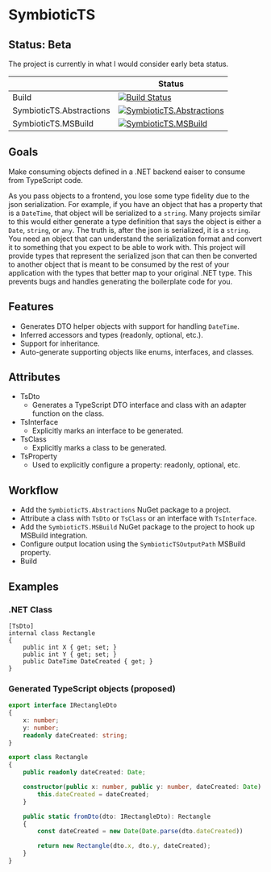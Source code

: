 # SymbioticTS

## Status: Beta

The project is currently in what I would consider early beta status.

|  | Status |
| ---- | ---- |
| Build | [![Build Status](https://treasure.visualstudio.com/SymbioticTS/_apis/build/status/SymbioticTS-CI)](https://treasure.visualstudio.com/SymbioticTS/_build/latest?definitionId=15) |
| SymbioticTS.Abstractions | [![SymbioticTS.Abstractions](https://img.shields.io/nuget/vpre/SymbioticTS.Abstractions.svg)](https://www.nuget.org/packages/SymbioticTS.Abstractions) |
| SymbioticTS.MSBuild | [![SymbioticTS.MSBuild](https://img.shields.io/nuget/vpre/SymbioticTS.MSBuild.svg)](https://www.nuget.org/packages/SymbioticTS.MSBuild) |

## Goals

Make consuming objects defined in a .NET backend eaiser to consume from TypeScript code.

As you pass objects to a frontend, you lose some type fidelity due to the json serialization. For example, if you have an object that has a property that is a `DateTime`, that object will be serialized to a `string`. Many projects similar to this would either generate a type definition that says the object is either a `Date`, `string`, or `any`. The truth is, after the json is serialized, it is a `string`. You need an object that can understand the serialization format and convert it to something that you expect to be able to work with. This project will provide types that represent the serialized json that can then be converted to another object that is meant to be consumed by the rest of your application with the types that better map to your original .NET type. This prevents bugs and handles generating the boilerplate code for you.

## Features

* Generates DTO helper objects with support for handling `DateTime`.
* Inferred accessors and types (readonly, optional, etc.).
* Support for inheritance.
* Auto-generate supporting objects like enums, interfaces, and classes.

## Attributes

* TsDto
  * Generates a TypeScript DTO interface and class with an adapter function on the class.
* TsInterface
  * Explicitly marks an interface to be generated.
* TsClass
  * Explicitly marks a class to be generated.
* TsProperty
  * Used to explicitly configure a property: readonly, optional, etc.

## Workflow

* Add the `SymbioticTS.Abstractions` NuGet package to a project.
* Attribute a class with `TsDto` or `TsClass` or an interface with `TsInterface`.
* Add the `SymbioticTS.MSBuild` NuGet package to the project to hook up MSBuild integration.
* Configure output location using the `SymbioticTSOutputPath` MSBuild property.
* Build

## Examples

### .NET Class

``` CSharp
[TsDto]
internal class Rectangle
{
    public int X { get; set; }
    public int Y { get; set; }
    public DateTime DateCreated { get; }
}
```

### Generated TypeScript objects (proposed)

``` TypeScript
export interface IRectangleDto
{
    x: number;
    y: number;
    readonly dateCreated: string;
}

export class Rectangle
{
    public readonly dateCreated: Date;

    constructor(public x: number, public y: number, dateCreated: Date) {
        this.dateCreated = dateCreated;
    }

    public static fromDto(dto: IRectangleDto): Rectangle
    {
        const dateCreated = new Date(Date.parse(dto.dateCreated))

        return new Rectangle(dto.x, dto.y, dateCreated);
    }
}
```